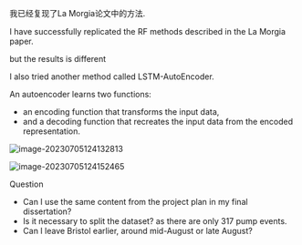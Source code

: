 我已经复现了La Morgia论文中的方法.

I have successfully replicated the RF methods described in the La Morgia paper. 

but the results is different 

I also tried another method called LSTM-AutoEncoder.

An autoencoder learns two functions: 

- an encoding function that transforms the input data, 
- and a decoding function that recreates the input data from the encoded representation.

![image-20230705124132813](C:\Users\user\AppData\Roaming\Typora\typora-user-images\image-20230705124132813.png)

![image-20230705124152465](C:\Users\user\AppData\Roaming\Typora\typora-user-images\image-20230705124152465.png)

Question

- Can I use the same content from the project plan in my final dissertation?
- Is it necessary to split the dataset? as there are only 317 pump events.
- Can I leave Bristol earlier, around mid-August or late August?